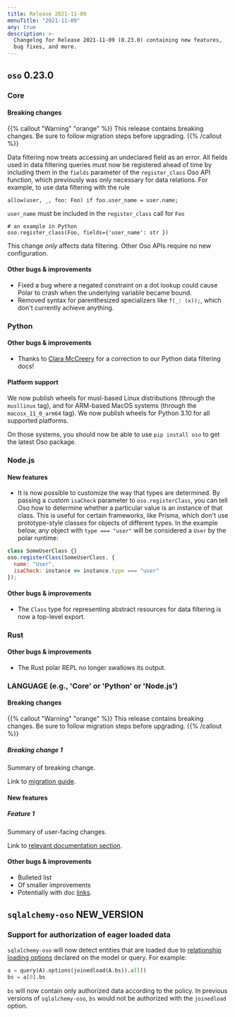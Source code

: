 ```yaml
---
title: Release 2021-11-09
menuTitle: "2021-11-09"
any: true
description: >-
  Changelog for Release 2021-11-09 (0.23.0) containing new features,
  bug fixes, and more.
---
```


## `oso` 0.23.0

### Core

#### Breaking changes

{{% callout "Warning" "orange" %}}
  This release contains breaking changes. Be sure to follow migration steps
  before upgrading.
{{% /callout %}}

Data filtering now treats accessing an undeclared field as an error. All fields
used in data filtering queries must now be registered ahead of time by including
them in the `fields` parameter of the `register_class` Oso API function, which
previously was only necessary for data relations. For example, to use data filtering
with the rule

```
allow(user, _, foo: Foo) if foo.user_name = user.name;
```

`user_name` must be included in the `register_class` call for `Foo`

```
# an example in Python
oso.register_class(Foo, fields={'user_name': str })
```

This change *only* affects data filtering. Other Oso APIs require no new configuration.

#### Other bugs & improvements

- Fixed a bug where a negated constraint on a dot lookup could cause Polar to crash
  when the underlying variable became bound.
- Removed syntax for parenthesized specializers like `f(_: (x));`, which don't
  currently achieve anything.

### Python

#### Other bugs & improvements
- Thanks to [Clara McCreery](https://github.com/chmccreery) for a correction to our
  Python data filtering docs!

#### Platform support

We now publish wheels for musl-based Linux distributions (through the `musllinux`
tag), and for ARM-based MacOS systems (through the `macosx_11_0_arm64` tag).
We now publish wheels for Python 3.10 for all supported platforms.

On those systems, you should now be able to use `pip install oso` to get the
latest Oso package.

### Node.js

#### New features
- It is now possible to customize the way that types are determined. By passing
  a custom `isaCheck` parameter to `oso.registerClass`, you can tell Oso how to
  determine whether a particular value is an instance of that class. This is
  useful for certain frameworks, like Prisma, which don't use prototype-style
  classes for objects of different types. In the example below, any object with
  `type === "user"` will be considered a `User` by the polar runtime:

```js
class SomeUserClass {}
oso.registerClass(SomeUserClass, {
  name: "User",
  isaCheck: instance => instance.type === "user"
});
```

#### Other bugs & improvements
- The `Class` type for representing abstract resources for data filtering is
  now a top-level export.

### Rust

#### Other bugs & improvements

- The Rust polar REPL no longer swallows its output.

### LANGUAGE (e.g., 'Core' or 'Python' or 'Node.js')

#### Breaking changes

<!-- TODO: remove warning and replace with "None" if no breaking changes. -->

{{% callout "Warning" "orange" %}}
  This release contains breaking changes. Be sure to follow migration steps
  before upgrading.
{{% /callout %}}

##### Breaking change 1

Summary of breaking change.

Link to [migration guide]().

#### New features

##### Feature 1

Summary of user-facing changes.

Link to [relevant documentation section]().

#### Other bugs & improvements

- Bulleted list
- Of smaller improvements
- Potentially with doc [links]().

## `sqlalchemy-oso` NEW_VERSION

### Support for authorization of eager loaded data

`sqlalchemy-oso` will now detect entities that are loaded due to
[relationship loading options]() declared on the model or query. For example:

```python
a = query(A).options(joinedload(A.bs)).all()
bs = a[0].bs
```

`bs` will now contain only authorized data according to the policy.
In previous versions of `sqlalchemy-oso`, `bs` would not be authorized with the
`joinedload` option.


[relationship loading options]: https://docs.sqlalchemy.org/en/14/orm/loading_relationships.html
